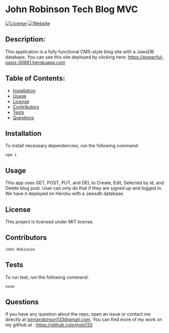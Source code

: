 # John Robinson Tech Blog MVC

[![License](https://img.shields.io/badge/License-MIT-yellow.svg)](https://opensource.org/licenses/MIT)
[![Website](https://img.shields.io/website-portfolio-down-green-red/http/lbesson.bitbucket.org.svg)](https://jrobi133.github.io/PortfolioJohnRobinson/index.html)

## Description:

This application is a fully functional CMS-style blog site with a JawsDB database. You can see this site deployed by clicking here: https://powerful-oasis-30661.herokuapp.com

## Table of Contents:

- [Installation](#installation)
- [Usage](#usage)
- [License](#license)
- [Contributors](#contributors)
- [Tests](#tests)
- [Questions](#questions)

## Installation

To install necessary dependencies, run the following command:

    npm i

## Usage

This app uses GET, POST, PUT, and DEL to Create, Edit, Selected by id, and Delete blog post. User can only do that if they are signed up and logged in. We have it deployed on Heroku with a Jawsdb database.

## License

This project is licensed under MIT license.

## Contributors

    John Robinson

## Tests

To run test, run the following command:

    none

## Questions

If you have any question about the repo, open an issue or contact me directly at
johnarobinson133@gmail.com. You can find more of my work on my gitHub at :
https://github.com/jrobi133
